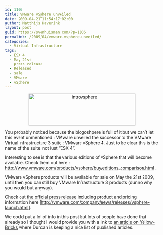 ```yaml
---
id: 1106
title: VMware vSphere unveiled
date: 2009-04-21T11:54:17+02:00
author: Matthijs Haverink
layout: post
guid: https://svenhuisman.com/?p=1106
permalink: /2009/04/vmware-vsphere-unveiled/
categories:
  - Virtual Infrastructure
tags:
  - ESX 4
  - May 21st
  - press release
  - Released
  - sale
  - VMware
  - vSphere
---
```

<p style="text-align: center;">
  <img class="size-medium wp-image-1107 aligncenter" title="Introducing VMware vSphere4" src="https://svenhuisman.com/wp-content/uploads/2009/04/introvsphere-350x104.png" alt="introvsphere" width="350" height="104" srcset="https://svenhuisman.com/wp-content/uploads/2009/04/introvsphere-350x104.png 350w, https://svenhuisman.com/wp-content/uploads/2009/04/introvsphere.png 716w" sizes="(max-width: 350px) 100vw, 350px" />
</p>

You probably noticed because the blogoshpere is full of it but we can&#8217;t let this event unmentioned : VMware unveiled the successor to the VMware Virtual Infrastructure 3 suite : VMware vSphere 4. Just to be clear this is the name of the suite, not just &#8220;ESX 4&#8221;.

Interesting to see is that the various editions of vSphere that will become available. Check them out here : <a href="http://www.vmware.com/products/vsphere/buy/editions_comparison.html" target="_blank">http://www.vmware.com/products/vsphere/buy/editions_comparison.html</a> . 

VMware vSphere products will be available for sale on May the 21st 2009, until then you can still buy VMware Infrastructure 3 products (dunno why you would but anyway).

Check out <a href="http://vmware.com/company/news/releases/vsphere-launch.html" target="_blank">the official press release</a> including product and pricing information here [<a href="http://vmware.com/company/news/releases/vsphere-launch.html" target="_blank">http://vmware.com/company/news/releases/vsphere-launch.html</a>].

We could put a lot of info in this post but lots of people have done that already so I thought I would provide you with a link to <a href="http://www.yellow-bricks.com/2009/04/21/vsphere-linkage/trackback/" target="_blank">an article on Yellow-Bricks</a> where Duncan is keeping a nice list of published articles.